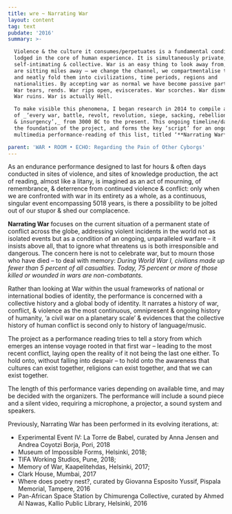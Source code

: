 ```yaml
---
title: wre ~ Narrating War
layout: content
tag: text
pubdate: '2016'
summary: >-

  Violence & the culture it consumes/perpetuates is a fundamental condition
  lodged in the core of human experience. It is simultaneously private, public,
  self-intimating & collective. War is an easy thing to look away from, if we
  are sitting miles away – we change the channel, we compartmentalise them, sort
  and neatly fold them into civilizations, time periods, regions and
  nationalities. By accepting war as normal we have become passive participants.
  War tears, rends. War rips open, eviscerates. War scorches. War dismembers.
  War ruins. War is actually Hell.

  To make visible this phenomena, I began research in 2014 to compile a timeline
  of _‘every war, battle, revolt, revolution, siege, sacking, rebellion, bombing
  & insurgency’,_ from 3000 BC to the present. This ongoing timeline/database is
  the foundation of the project, and forms the key ‘script’ for an ongoing
  multimedia performance-reading of this list, titled ‘**Narrating War**’.

parent: 'WAR • ROOM • ECHO: Regarding the Pain of Other Cyborgs'
---
```

As an endurance performance designed to last for hours & often days conducted in sites of violence, and sites of knowledge production, the act of reading, almost like a litany, is imagined as an act of mourning, of remembrance, & deterrence from continued violence & conflict: only when we are confronted with war in its entirety as a whole, as a continuous, singular event encompassing 5018 years, is there a possibility to be jolted out of our stupor & shed our complacence.

**Narrating War** focuses on the current situation of a permanent state of conflict across the globe, addressing violent incidents in the world not as isolated events but as a condition of an ongoing, unparalleled warfare – it insists above all, that to ignore what threatens us is both irresponsible and dangerous. The concern here is not to celebrate war, but to mourn those who have died – to deal with memory: _During World War I, civilians made up fewer than 5 percent of all casualties. Today, 75 percent or more of those killed or wounded in wars are non-combatants._

Rather than looking at War within the usual frameworks of national or international bodies of identity, the performance is concerned with a collective history and a global body of identity. It narrates a history of war, conflict, & violence as the most continuous, omnipresent & ongoing history of humanity, ‘a civil war on a planetary scale’ & evidences that the collective history of human conflict is second only to history of language/music.

The project as a performance reading tries to tell a story from which emerges an intense voyage rooted in that first war – leading to the most recent conflict, laying open the reality of it not being the last one either. To hold onto, without falling into despair – to hold onto the awareness that cultures can exist together, religions can exist together, and that we can exist together.

The length of this performance varies depending on available time, and may be decided with the organizers. The performance will include a sound piece and a silent video, requiring a microphone, a projector, a sound system and speakers.

Previously, Narrating War has been performed in its evolving iterations, at:

* Experimental Event IV: La Torre de Babel, curated by Anna Jensen and Andrea Coyotzi Borja, Pori, 2018
* Museum of Impossible Forms, Helsinki, 2018;
* TIFA Working Studios, Pune, 2018;
* Memory of War, Kaapelitehdas, Helsinki, 2017;
* Clark House, Mumbai, 2017
* Where does poetry nest?, curated by Giovanna Esposito Yussif, Pispala Memorial, Tampere, 2016
* Pan-African Space Station by Chimurenga Collective, curated by Ahmed Al Nawas, Kallio Public Library, Helsinki, 2016
